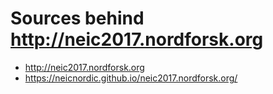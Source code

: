 # Sources behind http://neic2017.nordforsk.org

- http://neic2017.nordforsk.org
- https://neicnordic.github.io/neic2017.nordforsk.org/
